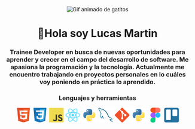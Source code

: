 <div id="header" align = "center">
 <img src="https://media.giphy.com/media/v1.Y2lkPTc5MGI3NjExMDBmMTY2MDU3ZWQ4MTI0MmE0ZWExYjc2ZjgzOWIzMjAxY2E0ODI2ZCZjdD1n/l3q2KRkOVYvi8WfU4/giphy.gif" width="200" alt="Gif animado de gatitos">
 <h1 align="center"> 👋Hola soy Lucas Martin </h1>
 <h3> 
  Trainee Developer en busca de nuevas oportunidades para aprender y crecer en el campo del desarrollo de software. Me apasiona la programación y la tecnología.      Actualmente me encuentro trabajando en proyectos personales en lo cuáles voy poniendo en práctica lo aprendido.
 </h3>
</div>
<div align="center">
 <h3> Lenguajes y herramientas </h3>
 <div id="languages-tools">
  <!-- Html --->
  <img src="https://github.com/devicons/devicon/blob/master/icons/html5/html5-original.svg" title="HTML5" alt="HTML5" width="40" height="40">
  <!-- Css --->
  <img src="https://github.com/devicons/devicon/blob/master/icons/css3/css3-original.svg" title="CSS3" alt="CSS3" width="40" height="40">
  <!-- Js --->
  <img src="https://github.com/devicons/devicon/blob/master/icons/javascript/javascript-original.svg" title="JAVASCRIPT" alt="JAVASCRIPT" width="40" height="40">
  <!-- React Js --->
  <img src="https://github.com/devicons/devicon/blob/master/icons/react/react-original.svg" title="REACT JS" alt="REACT JS" width="40" height="40">
  <!-- Py --->
  <img src="https://github.com/devicons/devicon/blob/master/icons/python/python-original.svg" title="PYTHON" alt="PYTHON" width="40" height="40">
  <!-- MySql --->
  <img src="https://github.com/devicons/devicon/blob/master/icons/mysql/mysql-original.svg" title="MySQL" alt="MySQL" width="40" height="40">
  <!-- Git --->
  <img src="https://github.com/devicons/devicon/blob/master/icons/git/git-original.svg" title="GIT" alt="GIT" width="40" height="40">
  <!-- Github --->
  <img src="https://github.com/devicons/devicon/blob/master/icons/python/python-original.svg" title="GITHUB" alt="GITHUB" width="40" height="40">
  <!-- Figma -->
  <img src="https://github.com/devicons/devicon/blob/master/icons/figma/figma-original.svg" title="FIGMA" alt="FIGMA" width="40" height="40">
  <!-- Trello -->
  <img src="https://github.com/devicons/devicon/blob/master/icons/trello/trello-plain.svg" title="TRELLO" alt="TRELLO" width="40" height="40">
 </div>
</div>

